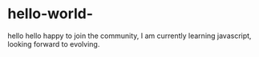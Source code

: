 # hello-world-
hello hello
happy to join the community, I am currently learning javascript, looking forward to evolving.
